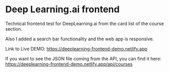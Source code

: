 # Deep Learning.ai frontend

Technical frontend test for DeepLearning.ai from the card list of the course section.

Also I added a search bar functionality and the web app is responsive.

Link to Live DEMO:  https://deeplearning-frontend-demo.netlify.app

If you want to see the JSON  file coming from  the API, you can find it here: https://deeplearning-frontend-demo.netlify.app/api/courses



